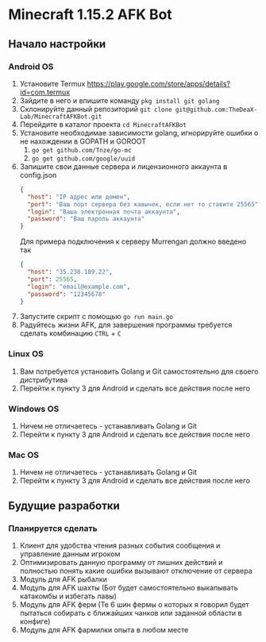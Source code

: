 # Minecraft 1.15.2 AFK Bot
## Начало настройки
### Android OS
1) Установите Termux https://play.google.com/store/apps/details?id=com.termux
2) Зайдите в него и впишите команду `pkg install git golang`
3) Склонируйте данный репозиторий `git clone git@github.com:TheDeaX-Lab/MinecraftAFKBot.git`
4) Перейдите в каталог проекта `cd MinecraftAFKBot`
5) Установите необходимае зависимости golang, игнорируйте ошибки о не нахождении в GOPATH и GOROOT
    1) `go get github.com/Tnze/go-mc`
    2) `go get github.com/google/uuid`
6) Запишите свои данные сервера и лицензионного аккаунта в config.json
    ```json
    {
      "host": "IP адрес или домен",
      "port": "Ваш порт сервера без кавычек, если нет то ставите 25565",
      "login": "Ваша электронная почта аккаунта",
      "password": "Ваш пароль аккаунта"
    }
    ```
    Для примера подключения к серверу Murrengan должно введено так
    ```json
    {
      "host": "35.238.189.22",
      "port": 25565,
      "login": "email@example.com",
      "password": "12345678"
    }
    ```
7) Запустите скрипт с помощью `go run main.go`
8) Радуйтесь жизни AFK, для завершения программы требуется сделать комбинацию `CTRL` + `C`

### Linux OS
1) Вам потребуется установить Golang и Git самостоятельно для своего дистрибутива
2) Перейти к пункту 3 для Android и сделать все действия после него

### Windows OS
1) Ничем не отличаетесь - устанавливать Golang и Git
2) Перейти к пункту 3 для Android и сделать все действия после него

### Mac OS
1) Ничем не отличаетесь - устанавливать Golang и Git
2) Перейти к пункту 3 для Android и сделать все действия после него

## Будущие разработки
### Планируется сделать
1) Клиент для удобства чтения разных события сообщения и управление данным игроком
2) Оптимизировать данную программу от лишних действий и полностью понять какие ошибки вызывают отключение от сервера
3) Модуль для AFK рыбалки
4) Модуль для AFK шахты (Бот будет самостоятельно выкапывать катакомбы и избегать лавы)
5) Модуль для AFK ферм (Те 6 шин фермы о которых я говорил будет пытаться собирать с ближайших чанков или заданной области в конфиге)
6) Модуль для AFK фармилки опыта в любом месте